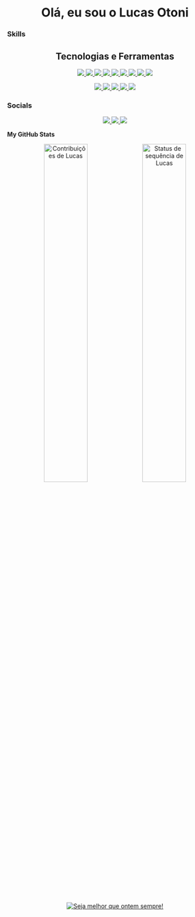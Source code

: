 <div align="center">
    <h1>Olá, eu sou o Lucas Otoni </h1>
</div>

### Skills

<div align="center">
    <h2> Tecnologias e Ferramentas</h2>
    <p>
        <a href="https://skillicons.dev">
            <img src="https://skillicons.dev/icons?i=bash" />
        </a>
        <a href="https://github.com">
            <img src="https://skillicons.dev/icons?i=github" />
        </a>
        <a href="https://skillicons.dev">
            <img src="https://skillicons.dev/icons?i=html" />
        </a>
        <a href="https://skillicons.dev">
            <img src="https://skillicons.dev/icons?i=css" />
        </a>
        <a href="https://skillicons.dev">
            <img src="https://skillicons.dev/icons?i=react" />
        </a>
        <a href="https://www.python.org">
            <img src="https://skillicons.dev/icons?i=redux" />
        </a>
        <a href="https://skillicons.dev">
            <img src="https://skillicons.dev/icons?i=js" />
        </a>
        <a href="https://skillicons.dev">
            <img src="https://skillicons.dev/icons?i=nodejs" />
        </a>
        <a href="https://skillicons.dev">
            <img src="https://skillicons.dev/icons?i=ts" />
        </a>
    </p>
    <p>
        <a href="https://skillicons.dev">
            <img src="https://skillicons.dev/icons?i=mysql" />
        </a>
        <a href="https://skillicons.dev">
            <img src="https://skillicons.dev/icons?i=mongodb" />
        </a>
        <a href="https://www.python.org">
            <img src="https://skillicons.dev/icons?i=py" />
        </a>
        <a href="https://www.python.org">
            <img src="https://skillicons.dev/icons?i=tailwind" />
        </a>
       <a href="https://www.python.org">
            <img src="https://skillicons.dev/icons?i=express" />
        </a>
    </p>
</div>


### Socials
<div align="center">
  <a href="https://discord.com/users/Otoni#8437">
            <img src="https://skillicons.dev/icons?i=discord" />
        </a>
  <a href="https://www.instagram.com/lucottoni/">
            <img src="https://skillicons.dev/icons?i=instagram" />
        </a>
  <a href="https://www.linkedin.com/in/lucas-otoni-dev/">
            <img src="https://skillicons.dev/icons?i=linkedin" />
        </a>
</div>

<b>My GitHub Stats</b>

<div align="center">
    <img src="https://github-readme-stats.vercel.app/api?username=LucasOAssuncao&theme=dark&border_radius=5&locale=pt-br&date_format=j%20M%5B%20Y%5D&bg_color=000000&ring=FF0000&icon_color=FF0000&title_color=FF0000&text_color=FFFFFF&show_icons=true&include_all_commits=true&count_private=true" width=45% alt="Contribuições de Lucas">
    <img src="https://streak-stats.demolab.com?user=LucasOAssuncao&theme=dark&border_radius=5&locale=pt-br&date_format=j%20M%5B%20Y%5D&background=000000&fire=FF0000&ring=FF0000&currStreakLabel=FFFFFF" width=45% alt="Status de sequência de Lucas">
</div>

<br>

<div align="center" >
    <a href="https://git.io/typing-svg"><img src="https://readme-typing-svg.demolab.com?font=Fira+Code&size=35&duration=3500&pause=1000&color=F7F7F7&width=750&height=60&lines=Seja melhor que ontem sempre!" alt="Seja melhor que ontem sempre!" /></a>
</div>
